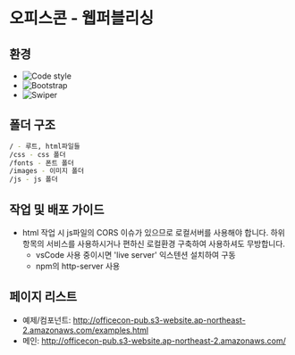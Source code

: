 # 오피스콘 - 웹퍼블리싱

## 환경

- ![Code style](https://img.shields.io/badge/code_style-prettier-ff69b4.svg)
- ![Bootstrap](https://img.shields.io/badge/bootstrap-5.3.8-7952b3.svg)
- ![Swiper](https://img.shields.io/badge/swiper-12.0.2-6332f6.svg)

## 폴더 구조

```sh
/ - 루트, html파일들
/css - css 폴더
/fonts - 폰트 폴더
/images - 이미지 폴더
/js - js 폴더
```

## 작업 및 배포 가이드

- html 작업 시 js파일의 CORS 이슈가 있으므로 로컬서버를 사용해야 합니다. 하위 항목의 서비스를 사용하시거나 편하신 로컬환경 구축하여 사용하셔도 무방합니다.
  - vsCode 사용 중이시면 'live server' 익스텐션 설치하여 구동
  - npm의 http-server 사용

## 페이지 리스트

- 예제/컴포넌트: http://officecon-pub.s3-website.ap-northeast-2.amazonaws.com/examples.html
- 메인: http://officecon-pub.s3-website.ap-northeast-2.amazonaws.com/
